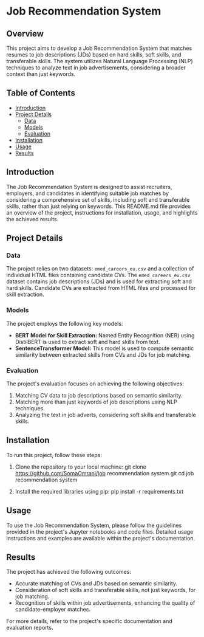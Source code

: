# Job Recommendation System

## Overview

This project aims to develop a Job Recommendation System that matches resumes to job descriptions (JDs) based on hard skills, soft skills, and transferable skills. The system utilizes Natural Language Processing (NLP) techniques to analyze text in job advertisements, considering a broader context than just keywords.

## Table of Contents

- [Introduction](#introduction)
- [Project Details](#project-details)
  - [Data](#data)
  - [Models](#models)
  - [Evaluation](#evaluation)
- [Installation](#installation)
- [Usage](#usage)
- [Results](#results)

## Introduction

The Job Recommendation System is designed to assist recruiters, employers, and candidates in identifying suitable job matches by considering a comprehensive set of skills, including soft and transferable skills, rather than just relying on keywords. This README.md file provides an overview of the project, instructions for installation, usage, and highlights the achieved results.

## Project Details

### Data

The project relies on two datasets: `emed_careers_eu.csv` and a collection of individual HTML files containing candidate CVs. The `emed_careers_eu.csv` dataset contains job descriptions (JDs) and is used for extracting soft and hard skills. Candidate CVs are extracted from HTML files and processed for skill extraction.

### Models

The project employs the following key models:
- **BERT Model for Skill Extraction:** Named Entity Recognition (NER) using DistilBERT is used to extract soft and hard skills from text.
- **SentenceTransformer Model:** This model is used to compute semantic similarity between extracted skills from CVs and JDs for job matching.

### Evaluation

The project's evaluation focuses on achieving the following objectives:
1. Matching CV data to job descriptions based on semantic similarity.
2. Matching more than just keywords of job descriptions using NLP techniques.
3. Analyzing the text in job adverts, considering soft skills and transferable skills.

## Installation

To run this project, follow these steps:

1. Clone the repository to your local machine:
git clone https://github.com/SomaOmrani/job recommendation system.git
cd job recommendation system

2. Install the required libraries using pip:
pip install -r requirements.txt

## Usage

To use the Job Recommendation System, please follow the guidelines provided in the project's Jupyter notebooks and code files. Detailed usage instructions and examples are available within the project's documentation.

## Results

The project has achieved the following outcomes:
- Accurate matching of CVs and JDs based on semantic similarity.
- Consideration of soft skills and transferable skills, not just keywords, for job matching.
- Recognition of skills within job advertisements, enhancing the quality of candidate-employer matches.

For more details, refer to the project's specific documentation and evaluation reports.
